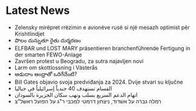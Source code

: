 # Latest News
-  Zelensky mirëpret rrëzimin e avionëve rusë si një mesazh optimist për Krishtlindjet
-  పొలం దున్నుతూ రైతు దుర్మరణం
-  ELFBAR und LOST MARY präsentieren branchenführende Fertigung in der smarten FEWO-Anlage
-  Završen protest u Beogradu, za sutra najavljen novi
-  Larm om skottlossning i Västerås
-  ఆడుదాం ఆంధ్రాతో ఒరిగేదేంటి?
-  Bill Gates objavio svoja predviđanja za 2024. Dvije stvari su ključne
-  القسام تستهدف 40 جندياً إسرائيلياً في جباليا
-  اتهام الدعم السريع بسلب ونهب سكان الجزيرة بالسودان
-  רמלה גברה על אשדוד, ניצחון דרמטי למכבי ר"ג על הפועל ראשל"צ
